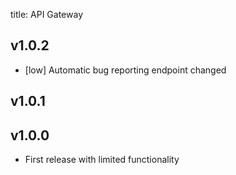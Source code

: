 title: API Gateway

## v1.0.2

- [low] Automatic bug reporting endpoint changed

## v1.0.1

## v1.0.0

- First release with limited functionality